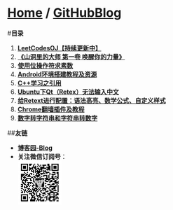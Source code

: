[Home](http://bbxytl.github.io) / [**GitHubBlog**](https://github.com/bbxytl/bbxytl.github.com/tree/master/blog#home--githubblog)
=================

#**目录**
1. [**LeetCodesOJ【持续更新中】**](https://github.com/bbxytl/LeetCodesOJ/blob/master/README.md#githubblog--leetcodesoj)
2. [**《山洞里的大师 第一卷 唤醒你的力量》**](https://github.com/bbxytl/TheMasterInMountainCave#githubblog--themasterinmountaincave)
3. [**使用位操作符求素数**](https://github.com/bbxytl/Lean_Demos/tree/master/GetPrimes#githubblog-) 
4. [**Android环境搭建教程及资源**](./pages/1_Android环境搭建教程及资源.md#githubblog-) 
5. [**C++学习之引用**](./pages/2_C++学习之引用.md#githubblog-)
6. [**Ubuntu下Qt（Retex）无法输入中文**](./pages/3_Ubuntu下Qt（Retex）无法输入中文.md#githubblog-) 
7. [**给Retext进行配置：语法高亮、数学公式、自定义样式**](./pages/4_给Retext进行配置.md#githubblog-)
8. [**Chrome翻墙插件及教程**](./pages/5_最简单翻墙软件-Chrome插件及教程.md#githubblog-)
9. [**数字转字符串和字符串转数字**](https://github.com/bbxytl/Lean_Demos/Int_String_Convert/数字转字符串和字符串转数字.md#githubblog-)

##**友链**
- [**博客园-Blog**](http://www.cnblogs.com/lomper/)
- **关注微信订阅号**：     
	![](./pages/images/qrcodes/qrcode_100.jpg)
